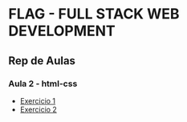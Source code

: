 # FLAG - FULL STACK WEB DEVELOPMENT
## Rep de Aulas
### Aula 2 - html-css

- [Exercicio 1](/html_css/aula2/exercicios/exercicio1.html)
- [Exercicio 2](/html_css/aula2/exercicios/exercicio2.html)